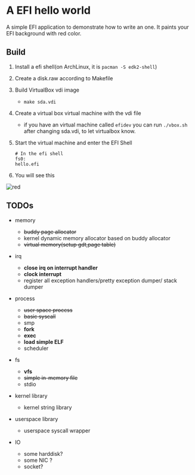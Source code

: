# A EFI hello world
A simple EFI application to demonstrate how to write an one.
It paints your EFI background with red color.

## Build
1. Install a efi shell(on ArchLinux, it is `pacman -S edk2-shell`)
1. Create a disk.raw according to Makefile
1. Build VirtualBox vdi image
    - `make sda.vdi`
1. Create a virtual box virtual machine with the vdi file
    - if you have an virtual machine called `efidev` you can run `./vbox.sh` after changing sda.vdi, to let virtualbox know.

1. Start the virtual machine and enter the EFI Shell
    ```
    # In the efi shell
    fs0:
    hello.efi
    ```
1. You will see this

![red](docs/red.png)

## TODOs
- memory
   - ~~buddy page allocator~~
   - kernel dynamic memory allocator based on buddy allocator
   - ~~virtual memory(setup gdt,page table)~~

- irq
    - **close irq on interrupt handler**
    - **clock interrupt**
    - register all exception handlers/pretty exception dumper/ stack dumper
    
- process
    - ~~user space process~~
    - ~~basic syscall~~
    - smp
    - **fork**
    - **exec**
    - **load simple ELF**
    - scheduler

- fs
    - **vfs**
    - ~~simple in-memory file~~
    - stdio

- kernel library
    - kernel string library

- userspace library
    - userspace syscall wrapper

- IO
    - some harddisk?
    - some NIC ?
    - socket?